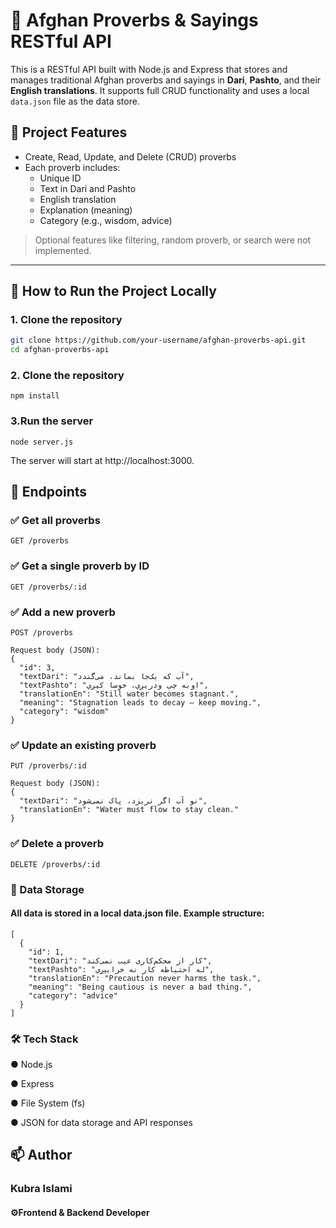 # 📜 Afghan Proverbs & Sayings RESTful API

This is a RESTful API built with Node.js and Express that stores and manages traditional Afghan proverbs and sayings in **Dari**, **Pashto**, and their **English translations**. It supports full CRUD functionality and uses a local `data.json` file as the data store.

## 📌 Project Features

- Create, Read, Update, and Delete (CRUD) proverbs
- Each proverb includes:
  - Unique ID
  - Text in Dari and Pashto
  - English translation
  - Explanation (meaning)
  - Category (e.g., wisdom, advice)

> Optional features like filtering, random proverb, or search were not implemented.

---

## 🚀 How to Run the Project Locally

### 1. Clone the repository

```bash
git clone https://github.com/your-username/afghan-proverbs-api.git
cd afghan-proverbs-api

```
### 2. Clone the repository

```
npm install
```


### 3.Run the server

```
node server.js
```
The server will start at http://localhost:3000.

## 🧾 Endpoints

### ✅ Get all proverbs
```
GET /proverbs
```

 ### ✅  Get a single proverb by ID
```
GET /proverbs/:id

```

 ### ✅ Add a new proverb 
```
POST /proverbs

Request body (JSON):
{
  "id": 3,
  "textDari": "آب که یک‌جا بماند، می‌گندد",
  "textPashto": "اوبه چې ودریږي، خوسا کیږي",
  "translationEn": "Still water becomes stagnant.",
  "meaning": "Stagnation leads to decay — keep moving.",
  "category": "wisdom"
}

```

 ### ✅ Update an existing proverb
```
PUT /proverbs/:id

Request body (JSON):
{
  "textDari": "نو آب اگر نریزد، پاک نمی‌شود",
  "translationEn": "Water must flow to stay clean."
}

```




 ### ✅ Delete a proverb
```
DELETE /proverbs/:id

```

### 📂 Data Storage
#### All data is stored in a local data.json file. Example structure:
```
[
  {
    "id": 1,
    "textDari": "کار از محکم‌کاری عیب نمی‌کند",
    "textPashto": "له احتیاطه کار نه خرابېږي",
    "translationEn": "Precaution never harms the task.",
    "meaning": "Being cautious is never a bad thing.",
    "category": "advice"
  }
]

```

### 🛠 Tech Stack
● Node.js

● Express

● File System (fs)

● JSON for data storage and API responses

## 📫 Author
### Kubra Islami
#### ⚙️Frontend & Backend Developer
